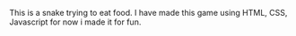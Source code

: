 This is a snake trying to eat food. I have made this game using HTML, CSS, Javascript for now i made it for fun.
